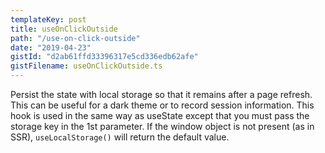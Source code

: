 ```yaml
---
templateKey: post
title: useOnClickOutside
path: "/use-on-click-outside"
date: "2019-04-23"
gistId: "d2ab61ffd33396317e5cd336edb62afe"
gistFilename: useOnClickOutside.ts
---
```


Persist the state with local storage so that it remains after a page refresh. This can be useful for a dark theme or to record session information.
This hook is used in the same way as useState except that you must pass the storage key in the 1st parameter.
If the window object is not present (as in SSR), `useLocalStorage()` will return the default value.
